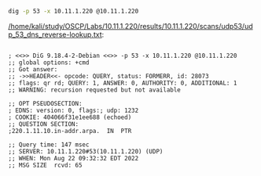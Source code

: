 ```bash
dig -p 53 -x 10.11.1.220 @10.11.1.220
```

[/home/kali/study/OSCP/Labs/10.11.1.220/results/10.11.1.220/scans/udp53/udp_53_dns_reverse-lookup.txt](file:///home/kali/study/OSCP/Labs/10.11.1.220/results/10.11.1.220/scans/udp53/udp_53_dns_reverse-lookup.txt):

```

; <<>> DiG 9.18.4-2-Debian <<>> -p 53 -x 10.11.1.220 @10.11.1.220
;; global options: +cmd
;; Got answer:
;; ->>HEADER<<- opcode: QUERY, status: FORMERR, id: 28073
;; flags: qr rd; QUERY: 1, ANSWER: 0, AUTHORITY: 0, ADDITIONAL: 1
;; WARNING: recursion requested but not available

;; OPT PSEUDOSECTION:
; EDNS: version: 0, flags:; udp: 1232
; COOKIE: 404066f31e1ee688 (echoed)
;; QUESTION SECTION:
;220.1.11.10.in-addr.arpa.	IN	PTR

;; Query time: 147 msec
;; SERVER: 10.11.1.220#53(10.11.1.220) (UDP)
;; WHEN: Mon Aug 22 09:32:32 EDT 2022
;; MSG SIZE  rcvd: 65



```

